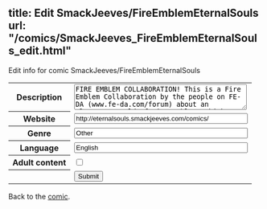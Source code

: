 title: Edit SmackJeeves/FireEmblemEternalSouls
url: "/comics/SmackJeeves_FireEmblemEternalSouls_edit.html"
---
Edit info for comic SmackJeeves/FireEmblemEternalSouls

<form name="comic" action="http://gaepostmail.appspot.com/comic/" method="post">
<table class="comicinfo">
<tr>
<th>Description</th><td><textarea name="description" cols="40" rows="3">FIRE EMBLEM COLLABORATION! This is a Fire Emblem Collaboration by the people on FE-DA (www.fe-da.com/forum) about an alternate world of Fire Emblem, which we create OCs to conquer the darkness and save their precious homeland of Thalassa. SPOTS ARE CLOSED! I hope you will enjoy our creation! &lt;Vikki&gt;</textarea></td>
</tr>
<tr>
<th>Website</th><td><input type="text" name="url" value="http://eternalsouls.smackjeeves.com/comics/" size="40"/></td>
</tr>
<tr>
<th>Genre</th><td><input type="text" name="genre" value="Other" size="40"/></td>
</tr>
<tr>
<th>Language</th><td><input type="text" name="language" value="English" size="40"/></td>
</tr>
<tr>
<th>Adult content</th><td><input type="checkbox" name="adult" value="adult" /></td>
</tr>
<tr>
<th></th><td>
<input type="hidden" name="comic" value="SmackJeeves_FireEmblemEternalSouls" />
<input type="submit" name="submit" value="Submit" />
</td>
</tr>
</table>
</form>

Back to the [comic](SmackJeeves_FireEmblemEternalSouls.html).
